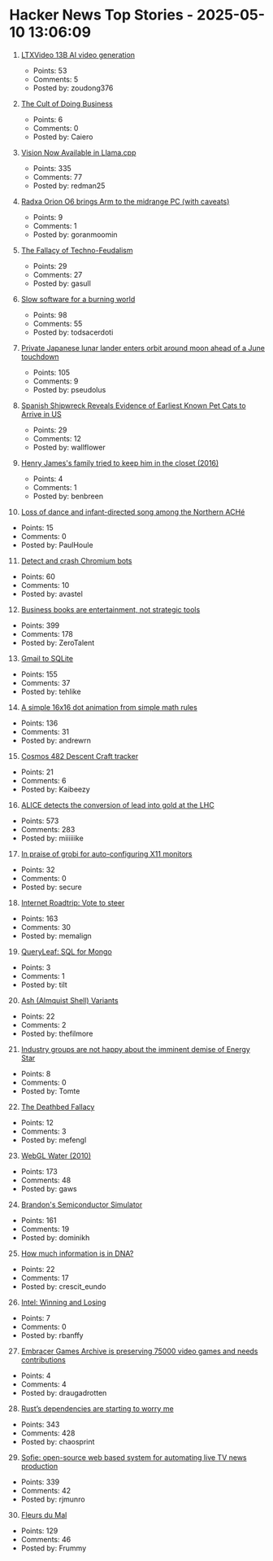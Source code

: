 # Hacker News Top Stories - 2025-05-10 13:06:09

1. [LTXVideo 13B AI video generation](https://ltxv.video/)
   - Points: 53
   - Comments: 5
   - Posted by: zoudong376

2. [The Cult of Doing Business](https://www.commonwealmagazine.org/calvert-work-entrepreneur-ethic-baker-review-job)
   - Points: 6
   - Comments: 0
   - Posted by: Caiero

3. [Vision Now Available in Llama.cpp](https://github.com/ggml-org/llama.cpp/blob/master/docs/multimodal.md)
   - Points: 335
   - Comments: 77
   - Posted by: redman25

4. [Radxa Orion O6 brings Arm to the midrange PC (with caveats)](https://www.jeffgeerling.com/blog/2025/radxa-orion-o6-brings-arm-midrange-pc)
   - Points: 9
   - Comments: 1
   - Posted by: goranmoomin

5. [The Fallacy of Techno-Feudalism](https://petrapalusova.com/articles/tech-platforms-digital-economy-techno-feudalism)
   - Points: 29
   - Comments: 27
   - Posted by: gasull

6. [Slow software for a burning world](https://bonfirenetworks.org/posts/slow_software_for_a_burning_world/)
   - Points: 98
   - Comments: 55
   - Posted by: todsacerdoti

7. [Private Japanese lunar lander enters orbit around moon ahead of a June touchdown](https://phys.org/news/2025-05-private-japanese-lunar-lander-orbit.html)
   - Points: 105
   - Comments: 9
   - Posted by: pseudolus

8. [Spanish Shipwreck Reveals Evidence of Earliest Known Pet Cats to Arrive in US](https://www.smithsonianmag.com/smart-news/spanish-shipwreck-reveals-evidence-of-earliest-known-pet-cats-to-arrive-in-the-united-states-180986560/)
   - Points: 29
   - Comments: 12
   - Posted by: wallflower

9. [Henry James's family tried to keep him in the closet (2016)](https://www.theguardian.com/books/2016/feb/20/colm-toibin-how-henry-james-family-tried-to-keep-him-in-the-closet)
   - Points: 4
   - Comments: 1
   - Posted by: benbreen

10. [Loss of dance and infant-directed song among the Northern ACHé](https://www.cell.com/current-biology/fulltext/S0960-9822(25)00447-6)
   - Points: 15
   - Comments: 0
   - Posted by: PaulHoule

11. [Detect and crash Chromium bots](https://blog.castle.io/detect-and-crash-chromium-bots-with-one-weird-trick-bots-hate-it/)
   - Points: 60
   - Comments: 10
   - Posted by: avastel

12. [Business books are entertainment, not strategic tools](https://theorthagonist.substack.com/p/why-reading-business-books-is-a-waste)
   - Points: 399
   - Comments: 178
   - Posted by: ZeroTalent

13. [Gmail to SQLite](https://github.com/marcboeker/gmail-to-sqlite)
   - Points: 155
   - Comments: 37
   - Posted by: tehlike

14. [A simple 16x16 dot animation from simple math rules](https://tixy.land)
   - Points: 136
   - Comments: 31
   - Posted by: andrewrn

15. [Cosmos 482 Descent Craft tracker](http://astria.tacc.utexas.edu/AstriaGraph/)
   - Points: 21
   - Comments: 6
   - Posted by: Kaibeezy

16. [ALICE detects the conversion of lead into gold at the LHC](https://www.home.cern/news/news/physics/alice-detects-conversion-lead-gold-lhc)
   - Points: 573
   - Comments: 283
   - Posted by: miiiiiike

17. [In praise of grobi for auto-configuring X11 monitors](https://michael.stapelberg.ch/posts/2025-05-10-grobi-x11-monitor-autoconfig/)
   - Points: 32
   - Comments: 0
   - Posted by: secure

18. [Internet Roadtrip: Vote to steer](https://neal.fun/internet-roadtrip/)
   - Points: 163
   - Comments: 30
   - Posted by: memalign

19. [QueryLeaf: SQL for Mongo](https://github.com/beekeeper-studio/queryleaf)
   - Points: 3
   - Comments: 1
   - Posted by: tilt

20. [Ash (Almquist Shell) Variants](https://www.in-ulm.de/~mascheck/various/ash/)
   - Points: 22
   - Comments: 2
   - Posted by: thefilmore

21. [Industry groups are not happy about the imminent demise of Energy Star](https://insideclimatenews.org/news/08052025/energy-star-program-could-be-eliminated-by-trump-administration/)
   - Points: 8
   - Comments: 0
   - Posted by: Tomte

22. [The Deathbed Fallacy](https://www.hjorthjort.xyz/2018/02/21/the-deathbed-fallacy.html)
   - Points: 12
   - Comments: 3
   - Posted by: mefengl

23. [WebGL Water (2010)](https://madebyevan.com/webgl-water/)
   - Points: 173
   - Comments: 48
   - Posted by: gaws

24. [Brandon's Semiconductor Simulator](https://brandonli.net/semisim/)
   - Points: 161
   - Comments: 19
   - Posted by: dominikh

25. [How much information is in DNA?](https://dynomight.substack.com/p/dna)
   - Points: 22
   - Comments: 17
   - Posted by: crescit_eundo

26. [Intel: Winning and Losing](https://www.abortretry.fail/p/intel-winning-and-losing)
   - Points: 7
   - Comments: 0
   - Posted by: rbanffy

27. [Embracer Games Archive is preserving 75000 video games and needs contributions](https://embracergamesarchive.com/)
   - Points: 4
   - Comments: 4
   - Posted by: draugadrotten

28. [Rust’s dependencies are starting to worry me](https://vincents.dev/blog/rust-dependencies-scare-me/?)
   - Points: 343
   - Comments: 428
   - Posted by: chaosprint

29. [Sofie: open-source web based system for automating live TV news production](https://nrkno.github.io/sofie-core/)
   - Points: 339
   - Comments: 42
   - Posted by: rjmunro

30. [Fleurs du Mal](https://fleursdumal.org)
   - Points: 129
   - Comments: 46
   - Posted by: Frummy

